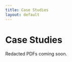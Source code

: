 ```yaml
---
title: Case Studies
layout: default
---
```

<link rel="stylesheet" href="{{ site.baseurl }}/assets/css/custom.css">

# Case Studies
Redacted PDFs coming soon.